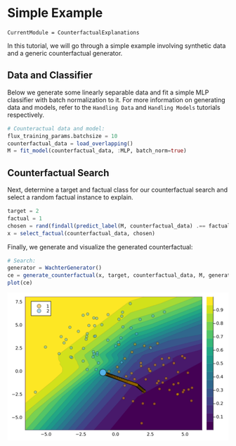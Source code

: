 # Simple Example

``` @meta
CurrentModule = CounterfactualExplanations 
```

In this tutorial, we will go through a simple example involving synthetic data and a generic counterfactual generator.

## Data and Classifier

Below we generate some linearly separable data and fit a simple MLP classifier with batch normalization to it. For more information on generating data and models, refer to the `Handling Data` and `Handling Models` tutorials respectively.

``` julia
# Counteractual data and model:
flux_training_params.batchsize = 10
counterfactual_data = load_overlapping()
M = fit_model(counterfactual_data, :MLP, batch_norm=true)
```

## Counterfactual Search

Next, determine a target and factual class for our counterfactual search and select a random factual instance to explain.

``` julia
target = 2
factual = 1
chosen = rand(findall(predict_label(M, counterfactual_data) .== factual))
x = select_factual(counterfactual_data, chosen)
```

Finally, we generate and visualize the generated counterfactual:

``` julia
# Search:
generator = WachterGenerator()
ce = generate_counterfactual(x, target, counterfactual_data, M, generator)
plot(ce)
```

![](simple_example_files/figure-commonmark/cell-5-output-1.svg)
